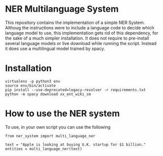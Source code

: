 # NER Multilanguage System

This repository contains the implementation of a simple NER System. Althoug the instructions were to include a language code to decide which language model to use, this implementation gets rid of this dependency, for the sake of a much simpler installation. It does not require to pre-install several language models or live download while running the script. Instead it does use a multilingual model trained by spacy.

# Installation

```
virtualenv -p python3 env
source env/bin/activate
pip install --use-deprecated=legacy-resolver -r requirements.txt 
python -m spacy download xx_ent_wiki_sm
```

# How to use the NER system

To use, in your own script you can use the following

```
from ner_system import multi_language_ner

text = "Apple is looking at buying U.K. startup for $1 billion."
entities = multi_language_ner(text)

```
